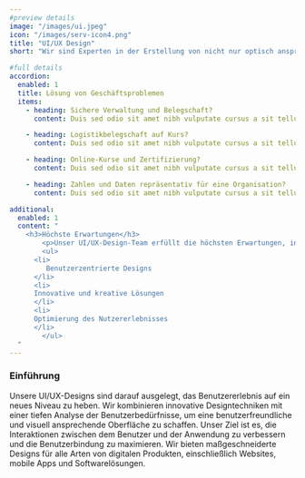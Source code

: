 ```yaml
---
#preview details
image: "/images/ui.jpeg"
icon: "/images/serv-icon4.png"
title: "UI/UX Design"
short: "Wir sind Experten in der Erstellung von nicht nur optisch ansprechenden, sondern auch benutzerfreundlichen Schnittstellen, die das Benutzererlebnis verbessern. Ein überzeugendes UI/UX-Design, das auf gründlicher Forschung über das Benutzerverhalten und die Bedürfnisse basiert."

#full details
accordion:
  enabled: 1
  title: Lösung von Geschäftsproblemen
  items:
    - heading: Sichere Verwaltung und Belegschaft?
      content: Duis sed odio sit amet nibh vulputate cursus a sit tellus a odio tincdunt ilm auctor Class apten sociosqu a ds Etiam ante ex fermentum litora aorquper conuauris ine odi. Duis sed odio sit amet nibh vulputate cursus a sit tellus a odio tincdunt ilm auctor Class apten sociosqu a ds Et iam ante ex fermentum litora aorquper conuauris ine odi.

    - heading: Logistikbelegschaft auf Kurs?
      content: Duis sed odio sit amet nibh vulputate cursus a sit tellus a odio tincdunt ilm auctor Class apten sociosqu a ds Etiam ante ex fermentum litora aorquper conuauris ine odi. Duis sed odio sit amet nibh vulputate cursus a sit tellus a odio tincdunt ilm auctor Class apten sociosqu a ds Et iam ante ex fermentum litora aorquper conuauris ine odi.

    - heading: Online-Kurse und Zertifizierung?
      content: Duis sed odio sit amet nibh vulputate cursus a sit tellus a odio tincdunt ilm auctor Class apten sociosqu a ds Etiam ante ex fermentum litora aorquper conuauris ine odi. Duis sed odio sit amet nibh vulputate cursus a sit tellus a odio tincdunt ilm auctor Class apten sociosqu a ds Et iam ante ex fermentum litora aorquper conuauris ine odi.

    - heading: Zahlen und Daten repräsentativ für eine Organisation?
      content: Duis sed odio sit amet nibh vulputate cursus a sit tellus a odio tincdunt ilm auctor Class apten sociosqu a ds Etiam ante ex fermentum litora aorquper conuauris ine odi.

additional:
  enabled: 1
  content: "
    <h3>Höchste Erwartungen</h3>
		<p>Unser UI/UX-Design-Team erfüllt die höchsten Erwartungen, indem es benutzerfreundliche und ästhetisch ansprechende Schnittstellen liefert, die den Erfolg Ihrer Anwendung steigern.</p>
		<ul>
      <li>
         Benutzerzentrierte Designs
      </li>
      <li>
      Innovative und kreative Lösungen
      </li>
      <li>
      Optimierung des Nutzererlebnisses
      </li>
		</ul>
  "
---
```


### Einführung

Unsere UI/UX-Designs sind darauf ausgelegt, das Benutzererlebnis auf ein neues Niveau zu heben. Wir kombinieren innovative Designtechniken mit einer tiefen Analyse der Benutzerbedürfnisse, um eine benutzerfreundliche und visuell ansprechende Oberfläche zu schaffen. Unser Ziel ist es, die Interaktionen zwischen dem Benutzer und der Anwendung zu verbessern und die Benutzerbindung zu maximieren. Wir bieten maßgeschneiderte Designs für alle Arten von digitalen Produkten, einschließlich Websites, mobile Apps und Softwarelösungen.
